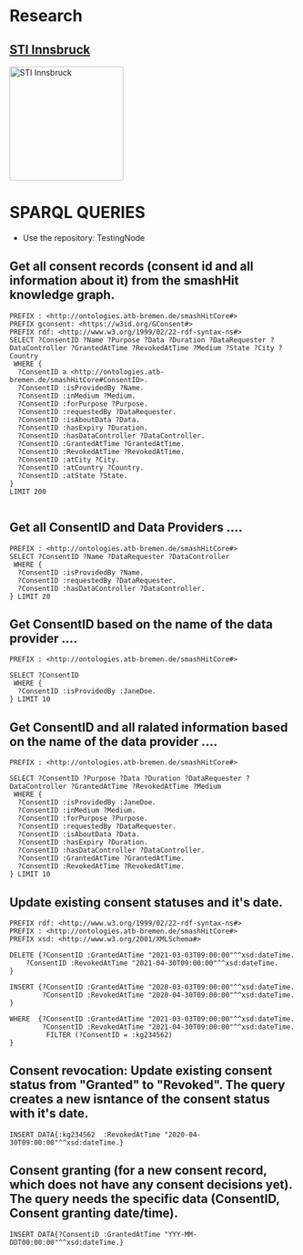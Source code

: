 # Research
## [STI Innsbruck](https://www.sti-innsbruck.at)

<p float=“left”>
<img src="https://www.sti-innsbruck.at/sites/default/files/uploads/media/STI-IBK-Logo_CMYK_Pfad_XL.jpg" alt="STI Innsbruck" width="200px"/>
</p>

# SPARQL QUERIES
- Use the repository: TestingNode

## Get all consent records (consent id and all information about it) from the smashHit knowledge graph. 
```
PREFIX : <http://ontologies.atb-bremen.de/smashHitCore#>
PREFIX gconsent: <https://w3id.org/GConsent#>
PREFIX rdf: <http://www.w3.org/1999/02/22-rdf-syntax-ns#>
SELECT ?ConsentID ?Name ?Purpose ?Data ?Duration ?DataRequester ?DataController ?GrantedAtTime ?RevokedAtTime ?Medium ?State ?City ?Country
 WHERE { 
  ?ConsentID a <http://ontologies.atb-bremen.de/smashHitCore#ConsentID>.
  ?ConsentID :isProvidedBy ?Name.
  ?ConsentID :inMedium ?Medium.
  ?ConsentID :forPurpose ?Purpose.
  ?ConsentID :requestedBy ?DataRequester.
  ?ConsentID :isAboutData ?Data.
  ?ConsentID :hasExpiry ?Duration.
  ?ConsentID :hasDataController ?DataController.
  ?ConsentID :GrantedAtTime ?GrantedAtTime.
  ?ConsentID :RevokedAtTime ?RevokedAtTime.
  ?ConsentID :atCity ?City.
  ?ConsentID :atCountry ?Country.
  ?ConsentID :atState ?State.
}
LIMIT 200
 
```
## Get all ConsentID and Data Providers ....
```
PREFIX : <http://ontologies.atb-bremen.de/smashHitCore#>
SELECT ?ConsentID ?Name ?DataRequester ?DataController
 WHERE { 
  ?ConsentID :isProvidedBy ?Name.
  ?ConsentID :requestedBy ?DataRequester.
  ?ConsentID :hasDataController ?DataController.
} LIMIT 20
```
## Get ConsentID based on the name of the data provider ....
```
PREFIX : <http://ontologies.atb-bremen.de/smashHitCore#>

SELECT ?ConsentID
 WHERE { 
  ?ConsentID :isProvidedBy :JaneDoe.	
} LIMIT 10 

```
## Get ConsentID and all ralated information based on the name of the data provider ....
``````
PREFIX : <http://ontologies.atb-bremen.de/smashHitCore#>

SELECT ?ConsentID ?Purpose ?Data ?Duration ?DataRequester ?DataController ?GrantedAtTime ?RevokedAtTime ?Medium
 WHERE { 
  ?ConsentID :isProvidedBy :JaneDoe.
  ?ConsentID :inMedium ?Medium.
  ?ConsentID :forPurpose ?Purpose.
  ?ConsentID :requestedBy ?DataRequester.
  ?ConsentID :isAboutData ?Data.
  ?ConsentID :hasExpiry ?Duration.
  ?ConsentID :hasDataController ?DataController.
  ?ConsentID :GrantedAtTime ?GrantedAtTime.
  ?ConsentID :RevokedAtTime ?RevokedAtTime.
} LIMIT 10 

`````````
## Update existing consent statuses and it's date.

```
PREFIX rdf: <http://www.w3.org/1999/02/22-rdf-syntax-ns#>
PREFIX : <http://ontologies.atb-bremen.de/smashHitCore#>
PREFIX xsd: <http://www.w3.org/2001/XMLSchema#>

DELETE {?ConsentID :GrantedAtTime "2021-03-03T09:00:00"^^xsd:dateTime.
    ?ConsentID :RevokedAtTime "2021-04-30T09:00:00"^^xsd:dateTime.
}

INSERT {?ConsentID :GrantedAtTime "2020-03-03T09:00:00"^^xsd:dateTime.
		?ConsentID :RevokedAtTime "2020-04-30T09:00:00"^^xsd:dateTime. }

WHERE  {?ConsentID :GrantedAtTime "2021-03-03T09:00:00"^^xsd:dateTime.
    	?ConsentID :RevokedAtTime "2021-04-30T09:00:00"^^xsd:dateTime.
         FILTER (?ConsentID = :kg234562) 
}

```
## Consent revocation: Update existing consent status from "Granted" to "Revoked". The query creates a new isntance of the consent status with it's date.
```
INSERT DATA{:kg234562  :RevokedAtTime "2020-04-30T09:00:00"^^xsd:dateTime.}
``````
## Consent granting (for a new consent record, which does not have any consent decisions yet). The query needs the specific data (ConsentID, Consent granting date/time).  
```
INSERT DATA{?ConsentiD :GrantedAtTime "YYY-MM-DDT00:00:00"^^xsd:dateTime.}
```

